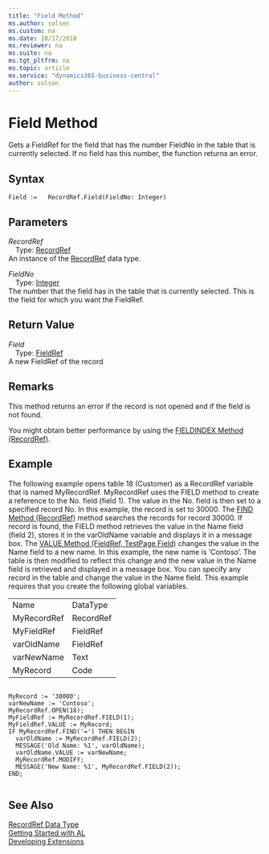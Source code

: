 ```yaml
---
title: "Field Method"
ms.author: solsen
ms.custom: na
ms.date: 10/17/2018
ms.reviewer: na
ms.suite: na
ms.tgt_pltfrm: na
ms.topic: article
ms.service: "dynamics365-business-central"
author: solsen
---
```

[//]: # (START>DO_NOT_EDIT)
[//]: # (IMPORTANT:Do not edit any of the content between here and the END>DO_NOT_EDIT.)
[//]: # (Any modifications should be made in the .xml files in the ModernDev repo.)
# Field Method
Gets a FieldRef for the field that has the number FieldNo in the table that is currently selected. If no field has this number, the function returns an error.

## Syntax
```
Field :=   RecordRef.Field(FieldNo: Integer)
```
## Parameters
*RecordRef*  
&emsp;Type: [RecordRef](recordref-data-type.md)  
An instance of the [RecordRef](recordref-data-type.md) data type.  

*FieldNo*  
&emsp;Type: [Integer](../integer/integer-data-type.md)  
The number that the field has in the table that is currently selected. This is the field for which you want the FieldRef.  


## Return Value
*Field*  
&emsp;Type: [FieldRef](../fieldref/fieldref-data-type.md)  
A new FieldRef of the record  


[//]: # (IMPORTANT: END>DO_NOT_EDIT)

## Remarks  
 This method returns an error if the record is not opened and if the field is not found.  
  
 You might obtain better performance by using the [FIELDINDEX Method \(RecordRef\)](devenv-FIELDINDEX-Method-RecordRef.md).  
  
## Example  
 The following example opens table 18 \(Customer\) as a RecordRef variable that is named MyRecordRef. MyRecordRef uses the FIELD method to create a reference to the No. field \(field 1\). The value in the No. field is then set to a specified record No. In this example, the record is set to 30000. The [FIND Method \(RecordRef\)](devenv-FIND-Method-RecordRef.md) method searches the records for record 30000. If record is found, the FIELD method retrieves the value in the Name field \(field 2\), stores it in the varOldName variable and displays it in a message box. The [VALUE Method \(FieldRef, TestPage Field\)](devenv-VALUE-Method-FieldRef-TestPage-Field.md) changes the value in the Name field to a new name. In this example, the new name is ‘Contoso’. The table is then modified to reflect this change and the new value in the Name field is retrieved and displayed in a message box. You can specify any record in the table and change the value in the Name field. This example requires that you create the following global variables.  
  
|||  
|-|-|  
|Name|DataType|  
|MyRecordRef|RecordRef|  
|MyFieldRef|FieldRef|  
|varOldName|FieldRef|  
|varNewName|Text|  
|MyRecord|Code|  
  
```  
  
MyRecord := '30000';  
varNewName := 'Contoso';  
MyRecordRef.OPEN(18);  
MyFieldRef := MyRecordRef.FIELD(1);  
MyFieldRef.VALUE := MyRecord;  
IF MyRecordRef.FIND('=') THEN BEGIN  
  varOldName := MyRecordRef.FIELD(2);  
  MESSAGE('Old Name: %1', varOldName);  
  varOldName.VALUE := varNewName;  
  MyRecordRef.MODIFY;    
  MESSAGE('New Name: %1', MyRecordRef.FIELD(2));  
END;  
  
```  

## See Also
[RecordRef Data Type](recordref-data-type.md)  
[Getting Started with AL](../devenv-get-started.md)  
[Developing Extensions](../devenv-dev-overview.md)